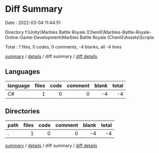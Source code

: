# Diff Summary

Date : 2022-03-04 11:44:51

Directory f:\Unity\Marbles Battle Royale (Chenli)\Marbles-Battle-Royale-Online-Game-Development\Marbles Battle Royale (Chenli)\Assets\Scripts

Total : 1 files,  0 codes, 0 comments, -4 blanks, all -4 lines

[summary](results.md) / [details](details.md) / diff summary / [diff details](diff-details.md)

## Languages
| language | files | code | comment | blank | total |
| :--- | ---: | ---: | ---: | ---: | ---: |
| C# | 1 | 0 | 0 | -4 | -4 |

## Directories
| path | files | code | comment | blank | total |
| :--- | ---: | ---: | ---: | ---: | ---: |
| . | 1 | 0 | 0 | -4 | -4 |

[summary](results.md) / [details](details.md) / diff summary / [diff details](diff-details.md)